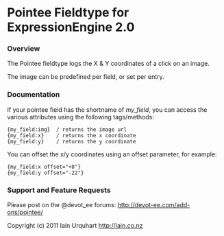 # Pointee Fieldtype for ExpressionEngine 2.0

### Overview

The Pointee fieldtype logs the X & Y coordinates of a click on an image.

The image can be predefined per field, or set per entry. 

### Documentation

If your pointee field has the shortname of *my_field*, you can access the various attributes using the following tags/methods:

	{my_field:img} 	/ returns the image url
	{my_field:x} 	/ returns the x coordinate
	{my_field:y} 	/ returns the y coordinate

You can offset the x/y coordinates using an offset parameter, for example:

	{my_field:x offset="+8"}
	{my_field:y offset="-22"}

### Support and Feature Requests
Please post on the @devot_ee forums:
http://devot-ee.com/add-ons/pointee/

Copyright (c) 2011 Iain Urquhart
http://iain.co.nz